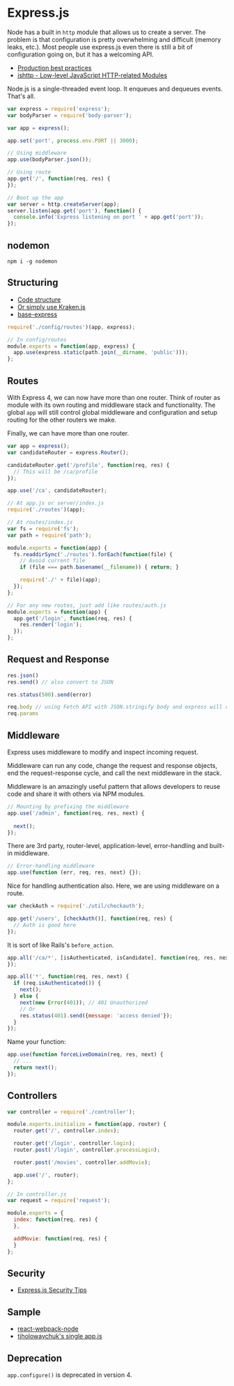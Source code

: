 # Express.js

Node has a built in `http` module that allows us to create a server. The problem is that configuration is pretty overwhelming and difficult (memory leaks, etc.). Most people use express.js even there is still a bit of configuration going on, but it has a welcoming API.

* [Production best practices](http://expressjs.com/en/advanced/best-practice-performance.html)
* [jshttp - Low-level JavaScript HTTP-related Modules](https://github.com/jshttp)

Node.js is a single-threaded event loop. It enqueues and dequeues events. That's all.

```js
var express = require('express');
var bodyParser = require('body-parser');

var app = express();

app.set('port', process.env.PORT || 3000);

// Using middleware
app.use(bodyParser.json());

// Using route
app.get('/', function(req, res) {
});

// Boot up the app
var server = http.createServer(app);
server.listen(app.get('port'), function() {
  console.info('Express listening on port ' + app.get('port'));
});
```

## nodemon

```
npm i -g nodemon
```

## Structuring

* [Code structure](https://github.com/focusaurus/express_code_structure)
* [Or simply use Kraken.js](http://krakenjs.com/)
* [base-express](https://github.com/terlici/base-express)

```js
require('./config/routes')(app, express);

// In config/routes
module.exports = function(app, express) {
  app.use(express.static(path.join(__dirname, 'public')));
};
```

## Routes

With Express 4, we can now have more than one router. Think of router as module with its own routing and middleware stack and functionality. The global `app` will still control global middleware and configuration and setup routing for the other routers we make.

Finally, we can have more than one router.

```js
var app = express();
var candidateRouter = express.Router();

candidateRouter.get('/profile', function(req, res) {
  // This will be /ca/profile
});

app.use('/ca', candidateRouter);
```

```js
// At app.js or server/index.js
require('./routes')(app);

// At routes/index.js
var fs = require('fs');
var path = require('path');

module.exports = function(app) {
  fs.readdirSync('./routes').forEach(function(file) {
    // Avoid current file
    if (file === path.basename(__filename)) { return; }

    require('./' + file)(app);
  });
};

// For any new routes, just add like routes/auth.js
module.exports = function(app) {
  app.get('/login', function(req, res) {
    res.render('login');
  });
};
```

## Request and Response

```js
res.json()
res.send() // also convert to JSON

res.status(500).send(error)

req.body // using Fetch API with JSON.stringify body and express will convert the JSON to JavaScript object
req.params
```

## Middleware

Express uses middleware to modify and inspect incoming request.

Middleware can run any code, change the request and response objects, end the request-response cycle, and call the next middleware in the stack.

Middleware is an amazingly useful pattern that allows developers to reuse code and share it with others via NPM modules.

```js
// Mounting by prefixing the middleware
app.use('/admin', function(req, res, next) {
  
  next();
});
```

There are 3rd party, router-level, application-level, error-handling and built-in middleware.

```js
// Error-handling middleware
app.use(function (err, req, res, next) {});
```

Nice for handling authentication also. Here, we are using middleware on a route.

```js
var checkAuth = require('./util/checkauth');

app.get('/users', [checkAuth()], function(req, res) {
  // Auth is good here
});
```

It is sort of like Rails's `before_action`.

```js
app.all('/ca/*', [isAuthenticated, isCandidate], function(req, res, next) {
});

app.all('*', function(req, res, next) {
  if (req.isAuthenticated()) {
    next();
  } else {
    next(new Error(401)); // 401 Unauthorized
    // Or
    res.status(401).send({message: 'access denied'});
  }
});
```

Name your function:

```js
app.use(function forceLiveDomain(req, res, next) {
  // ...
  return next();
});
```

## Controllers

```js
var controller = require('./controller');

module.exports.initialize = function(app, router) {
  router.get('/', controller.index);

  router.get('/login', controller.login);
  router.post('/login', controller.processLogin);

  router.post('/movies', controller.addMovie);

  app.use('/', router);
};

// In controller.js
var request = require('request');

module.exports = {
  index: function(req, res) {
  },

  addMovie: function(req, res) {
  }
};
```

## Security

* [Express.js Security Tips](http://webapplog.com/express-js-security-tips/)

## Sample

* [react-webpack-node](https://github.com/choonkending/react-webpack-node)
* [tjholowaychuk's single app.js](https://github.com/visionmedia/screenshot-app/blob/master/app.js)

## Deprecation

`app.configure()` is deprecated in version 4.